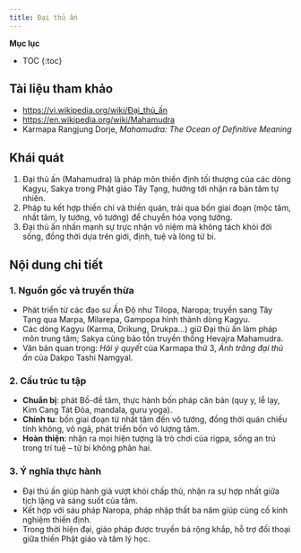 ```yaml
---
title: Đại thủ ấn
---
```


**Mục lục**

- TOC
{:toc}

## Tài liệu tham khảo

- <https://vi.wikipedia.org/wiki/Đại_thủ_ấn>
- <https://en.wikipedia.org/wiki/Mahamudra>
- Karmapa Rangjung Dorje, *Mahamudra: The Ocean of Definitive Meaning*

## Khái quát

1. Đại thủ ấn (Mahamudra) là pháp môn thiền định tối thượng của các dòng Kagyu, Sakya trong Phật giáo Tây Tạng, hướng tới nhận ra bản tâm tự nhiên.
2. Pháp tu kết hợp thiền chỉ và thiền quán, trải qua bốn giai đoạn (mộc tâm, nhất tâm, ly tướng, vô tướng) để chuyển hóa vọng tưởng.
3. Đại thủ ấn nhấn mạnh sự trực nhận vô niệm mà không tách khỏi đời sống, đồng thời dựa trên giới, định, tuệ và lòng từ bi.

## Nội dung chi tiết

### 1. Nguồn gốc và truyền thừa
- Phát triển từ các đạo sư Ấn Độ như Tilopa, Naropa; truyền sang Tây Tạng qua Marpa, Milarepa, Gampopa hình thành dòng Kagyu.
- Các dòng Kagyu (Karma, Drikung, Drukpa…) giữ Đại thủ ấn làm pháp môn trung tâm; Sakya cũng bảo tồn truyền thống Hevajra Mahamudra.
- Văn bản quan trọng: *Hải ý quyết* của Karmapa thứ 3, *Ánh trăng đại thủ ấn* của Dakpo Tashi Namgyal.

### 2. Cấu trúc tu tập
- **Chuẩn bị**: phát Bồ-đề tâm, thực hành bốn pháp căn bản (quy y, lễ lạy, Kim Cang Tát Đỏa, mandala, guru yoga).
- **Chính tu**: bốn giai đoạn từ nhất tâm đến vô tướng, đồng thời quán chiếu tính không, vô ngã, phát triển bốn vô lượng tâm.
- **Hoàn thiện**: nhận ra mọi hiện tượng là trò chơi của rigpa, sống an trú trong trí tuệ – từ bi không phân hai.

### 3. Ý nghĩa thực hành
- Đại thủ ấn giúp hành giả vượt khỏi chấp thủ, nhận ra sự hợp nhất giữa tịch lặng và sáng suốt của tâm.
- Kết hợp với sáu pháp Naropa, pháp nhập thất ba năm giúp củng cố kinh nghiệm thiền định.
- Trong thời hiện đại, giáo pháp được truyền bá rộng khắp, hỗ trợ đối thoại giữa thiền Phật giáo và tâm lý học.
